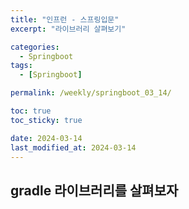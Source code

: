 ```yaml
---
title: "인프런 - 스프링입문"
excerpt: "라이브러리 살펴보기"

categories:
  - Springboot
tags:
  - [Springboot]

permalink: /weekly/springboot_03_14/

toc: true
toc_sticky: true 

date: 2024-03-14
last_modified_at: 2024-03-14
---
```


## gradle 라이브러리를 살펴보자


